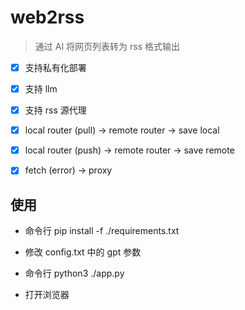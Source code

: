 # web2rss

> 通过 AI 将网页列表转为 rss 格式输出

- [x] 支持私有化部署

- [x] 支持 llm

- [x] 支持 rss 源代理

- [x] local router (pull) -> remote router -> save local

- [x] local router (push) -> remote router -> save remote

- [x] fetch (error) -> proxy

## 使用

- 命令行 pip install -f ./requirements.txt

- 修改 config.txt 中的 gpt 参数

- 命令行 python3 ./app.py

- 打开浏览器
